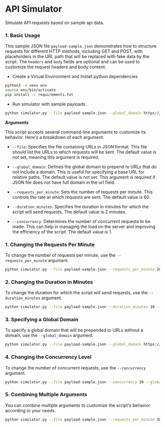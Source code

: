# API Simulator

Simulate API requests based on sample api data.

### 1. Basic Usage

This sample JSON file `payload-sample.json` demonstrates how to structure requests for different HTTP methods, including GET and POST, with placeholders in the URL path that will be replaced with fake data by the script. The `headers` and `body` fields are optional and can be used to customize the request headers and body content.

* Create a Virtual Environment and Install python dependencies

```bash
python3 -m venv env
source env/bin/activate
pip install -r requirements.txt
```

* Run simulator with sample payloads.

```bash
python simulator.py --file payload-sample.json --global_domain https://api.example.com
```

**Arguments**

This script accepts several command-line arguments to customize its behavior. Here's a breakdown of each argument:

- `--file`: Specifies the file containing URLs in JSON format. This file should list the URLs to which requests will be sent. The default value is not set, meaning this argument is required.

- `--global_domain`: Defines the global domain to prepend to URLs that do not include a domain. This is useful for specifying a base URL for relative paths. The default value is not set. This argument is required if JSON file does not have full domain in the url field.

- `--requests_per_minute`: Sets the number of requests per minute. This controls the rate at which requests are sent. The default value is 60.

- `--duration_minutes`: Specifies the duration in minutes for which the script will send requests. The default value is 2 minutes.

- `--concurrency`: Determines the number of concurrent requests to be made. This can help in managing the load on the server and improving the efficiency of the script. The default value is 1.


### 1. Changing the Requests Per Minute

To change the number of requests per minute, use the `--requests_per_minute` argument.

```bash
python simulator.py --file payload-sample.json --requests_per_minute 20 --global_domain https://api.example.com
```

### 2. Changing the Duration in Minutes

To change the duration for which the script will send requests, use the `--duration_minutes` argument.

```bash
python simulator.py --file payload-sample.json --duration_minutes 10 --global_domain https://api.example.com
```

### 3. Specifying a Global Domain

To specify a global domain that will be prepended to URLs without a domain, use the `--global_domain` argument.

```bash
python simulator.py --file payload-sample.json --global_domain https://api.example.com
```

### 4. Changing the Concurrency Level

To change the number of concurrent requests, use the `--concurrency` argument.

```bash
python simulator.py --file payload-sample.json --concurrency 20 --global_domain https://api.example.com
```

### 5. Combining Multiple Arguments

You can combine multiple arguments to customize the script's behavior according to your needs.

```bash
python simulator.py --file payload-sample.json --requests_per_minute 30 --duration_minutes 10 --global_domain https://api.example.com --concurrency 20
```
